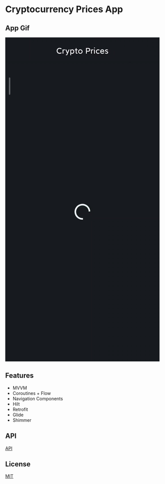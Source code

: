 
# Cryptocurrency Prices App


## App Gif

![App Gif](gif.gif)

## Features

- MVVM
- Coroutines + Flow
- Navigation Components
- Hilt
- Retrofit
- Glide
- Shimmer

## API

[API](https://messari.io/api)

## License

[MIT](https://choosealicense.com/licenses/mit/)
